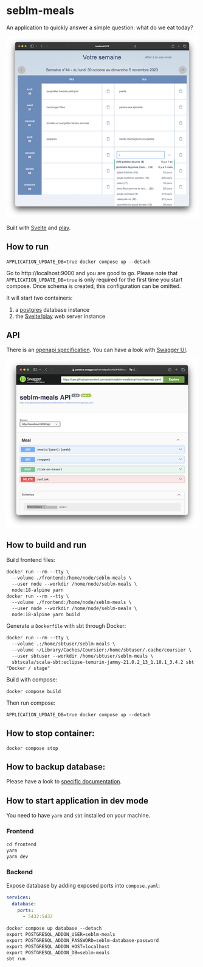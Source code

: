# seblm-meals

An application to quickly answer a simple question: what do we eat today?

![seblm-meals screenshot](docs/screenshot.png)

Built with [Svelte] and [play].

## How to run

```shell
APPLICATION_UPDATE_DB=true docker compose up --detach
```

Go to http://localhost:9000 and you are good to go. Please note that `APPLICATION_UPDATE_DB=true` is only required for
the first time you start compose. Once schema is created, this configuration can be omitted.

It will start two containers:

1. a [postgres][docker-hub-postgres] database instance
2. the [Svelte/play][docker-hub-repository] web server instance

## API

There is an [openapi specification][openapi.yaml]. You can have a look with [Swagger UI][swagger-ui-demo].

[![Swagger UI visualization of openapi specification](docs/swagger-ui.png)][swagger-ui-demo]

## How to build and run

Build frontend files:

```shell
docker run --rm --tty \
  --volume ./frontend:/home/node/seblm-meals \
  --user node --workdir /home/node/seblm-meals \
  node:18-alpine yarn
docker run --rm --tty \
  --volume ./frontend:/home/node/seblm-meals \
  --user node --workdir /home/node/seblm-meals \
  node:18-alpine yarn build
```

Generate a `Dockerfile` with sbt through Docker:

```shell
docker run --rm --tty \
  --volume .:/home/sbtuser/seblm-meals \
  --volume ~/Library/Caches/Coursier:/home/sbtuser/.cache/coursier \
  --user sbtuser --workdir /home/sbtuser/seblm-meals \
  sbtscala/scala-sbt:eclipse-temurin-jammy-21.0.2_13_1.10.1_3.4.2 sbt "Docker / stage"
```

Build with compose:

```shell
docker compose build
```

Then run compose:

```shell
APPLICATION_UPDATE_DB=true docker compose up --detach
```

## How to stop container:

```shell
docker compose stop
```

## How to backup database:

Please have a look to [specific documentation](backup/README.md).

## How to start application in dev mode

You need to have `yarn` and `sbt` installed on your machine.

### Frontend

```shell
cd frontend
yarn
yarn dev
```

### Backend

Expose database by adding exposed ports into `compose.yaml`:

```yaml
services:
  database:
    ports:
      - 5432:5432
```

```shell
docker compose up database --detach
export POSTGRESQL_ADDON_USER=seblm-meals
export POSTGRESQL_ADDON_PASSWORD=seblm-database-password
export POSTGRESQL_ADDON_HOST=localhost
export POSTGRESQL_ADDON_DB=seblm-meals
sbt run
```

[docker-hub-postgres]: https://hub.docker.com/_/postgres
[docker-hub-repository]: https://hub.docker.com/r/seblm/seblm-meals
[openapi.yaml]: conf/openapi.yaml
[play]: https://www.playframework.com
[Svelte]: https://svelte.dev
[swagger-ui-demo]: https://petstore.swagger.io/?url=https%3A%2F%2Fraw.githubusercontent.com%2Fseblm%2Fseblm-meals%2Fmain%2Fconf%2Fopenapi.yaml